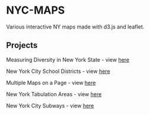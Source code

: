 # NYC-MAPS
Various interactive NY maps made with d3.js and leaflet.

## Projects

Measuring Diversity in New York State - view [here](https://kvn219.github.io/NYC-MAPS/MEASURING-NYS-DIVERSITY/)

New York City School Districts - view [here](https://kvn219.github.io/NYC-MAPS/NYC-SCHOOL-DISTRICTS/)

Multiple Maps on a Page - view [here](https://kvn219.github.io/NYC-MAPS/MULTIPLE-MAPS-ON-A-PAGE/)

New York Tabulation Areas - view [here](https://kvn219.github.io/NYC-MAPS/NY-TABULATION-AREAS/)

New York City Subways - view [here](https://kvn219.github.io/NYC-MAPS/NYC-SUBWAY-STATIONS)
